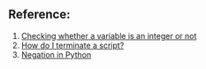 ## Reference:
1. [Checking whether a variable is an integer or not](https://stackoverflow.com/questions/3501382/checking-whether-a-variable-is-an-integer-or-not)
2. [How do I terminate a script?](https://stackoverflow.com/questions/73663/how-do-i-terminate-a-script)
3. [Negation in Python](https://stackoverflow.com/questions/6117733/negation-in-python)